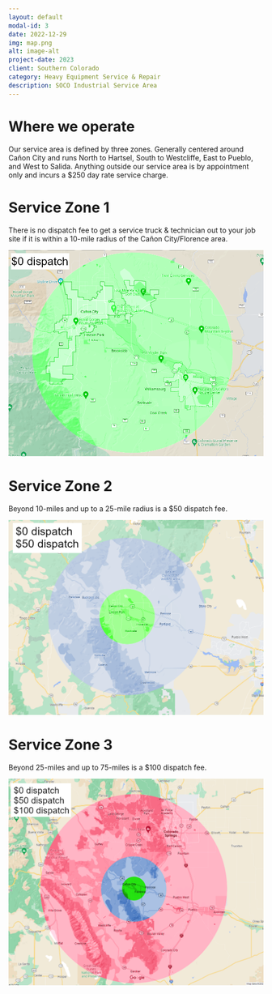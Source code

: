 ```yaml
---
layout: default
modal-id: 3
date: 2022-12-29
img: map.png
alt: image-alt
project-date: 2023
client: Southern Colorado
category: Heavy Equipment Service & Repair
description: SOCO Industrial Service Area
---
```

# Where we operate
Our service area is defined by three zones. Generally centered around Cañon City and runs North to Hartsel, South to Westcliffe, East to Pueblo, and West to Salida. Anything outside our service area is by appointment only and incurs a $250 day rate service charge.

# Service Zone 1
There is no dispatch fee to get a service truck & technician out to your job site if it is within a 10-mile radius of the Cañon City/Florence area. 

<p align="center">
  <img src="/assets/map1.png">
  </p>

# Service Zone 2
Beyond 10-miles and up to a 25-mile radius is a $50 dispatch fee. 

<p align="center">
  <img src="/assets/map2.png">
  </p>

# Service Zone 3
Beyond 25-miles and up to 75-miles is a $100 dispatch fee.

<p align="center">
  <img src="/assets/map3.png">
  </p>
